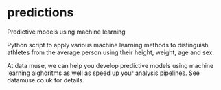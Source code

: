 # predictions
Predictive models using machine learning

Python script to apply various machine learning methods to distinguish athletes from the average person using their height, weight, age and sex.

At data muse, we can help you develop predictive models using machine learning alghoritms as well as speed up your analysis pipelines. See datamuse.co.uk for details.
